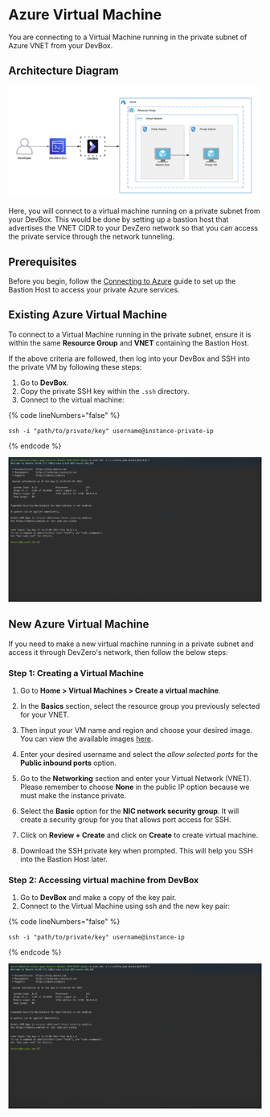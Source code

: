 # Azure Virtual Machine

You are connecting to a Virtual Machine running in the private subnet of Azure VNET from your DevBox.

## Architecture Diagram

![Azure VM Architecture](../../../.gitbook/assets/azure-vm-architecture.png)

Here, you will connect to a virtual machine running on a private subnet from your DevBox. This would be done by setting up a bastion host that advertises the VNET CIDR to your DevZero network so that you can access the private service through the network tunneling.

## Prerequisites

Before you begin, follow the [Connecting to Azure](../../existing-network/connecting-to-azure.md) guide to set up the Bastion Host to access your private Azure services.

## Existing Azure Virtual Machine

To connect to a Virtual Machine running in the private subnet, ensure it is within the same **Resource Group** and **VNET** containing the Bastion Host.

If the above criteria are followed, then log into your DevBox and SSH into the private VM by following these steps:

1. Go to **DevBox**.
3. Copy the private SSH key within the `.ssh` directory.
4. Connect to the virtual machine:

{% code lineNumbers="false" %}
```
ssh -i "path/to/private/key" username@instance-private-ip
```
{% endcode %}

![Azure VM Access](../../../.gitbook/assets/azure-vm-access.png)

## New Azure Virtual Machine

If you need to make a new virtual machine running in a private subnet and access it through DevZero's network, then follow the below steps:

### Step 1: Creating a Virtual Machine

1. Go to **Home > Virtual Machines > Create a virtual machine**.
2. In the **Basics** section, select the resource group you previously selected for your VNET.
3. Then input your VM name and region and choose your desired image. You can view the available images [here](https://azuremarketplace.microsoft.com/en-us/marketplace/apps?filters=virtual-machine-images).

4. Enter your desired username and select the *allow selected ports* for the **Public inbound ports** option.
5. Go to the **Networking** section and enter your Virtual Network (VNET). Please remember to choose **None** in the public IP option because we must make the instance private.
6. Select the **Basic** option for the **NIC network security group**. It will create a security group for you that allows port access for SSH.
7. Click on **Review + Create** and click on **Create** to create virtual machine.
8. Download the SSH private key when prompted. This will help you SSH into the Bastion Host later.

### Step 2: Accessing virtual machine from DevBox

1. Go to **DevBox** and make a copy of the key pair.
2. Connect to the Virtual Machine using ssh and the new key pair:

{% code lineNumbers="false" %}
```
ssh -i "path/to/private/key" username@instance-ip
```
{% endcode %}

![Azure VM Access](../../../.gitbook/assets/azure-vm-access.png)
